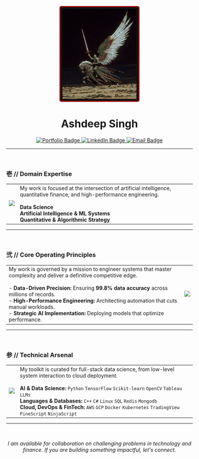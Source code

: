 <div align="center">

<img src="img.jpg" alt="Ashdeep Singh Profile" width="200" style="border-radius: 5px; border: 3px solid #9a0000; padding: 5px; background-color: #121212;"/>

# Ashdeep Singh

<a href="https://s1i2n3g4h5.github.io/SST_WEBDEV101_portfolio/" target="_blank">
    <img src="https://img.shields.io/badge/Portfolio-9a0000?style=for-the-badge&logo=About.me&logoColor=white" alt="Portfolio Badge"/>
</a>
<a href="https://linkedin.com/in/ashdeep-singh-6762391b1" target="_blank">
    <img src="https://img.shields.io/badge/LinkedIn-0A66C2?style=for-the-badge&logo=linkedin&logoColor=white" alt="LinkedIn Badge"/>
</a>
<a href="mailto:singh.ashdeep.2006@gmail.com">
    <img src="https://img.shields.io/badge/Email-D14836?style=for-the-badge&logo=gmail&logoColor=white" alt="Email Badge"/>
</a>

</div>

---

<br>

### **壱 // Domain Expertise**

| | |
| :--- | :--- |
| <a href="#"><img src="https://user-images.githubusercontent.com/74038190/227779362-cacda485-cab4-4e28-8a27-a4d2a918a7ac.gif" width="250"></a> | My work is focused at the intersection of artificial intelligence, quantitative finance, and high-performance engineering. <br><br> **Data Science** <br> **Artificial Intelligence & ML Systems** <br> **Quantitative & Algorithmic Strategy** |

---

<br>

### **弐 // Core Operating Principles**

| | |
| :--- | :--- |
| My work is governed by a mission to engineer systems that master complexity and deliver a definitive competitive edge. <br><br> - **Data-Driven Precision:** Ensuring **99.8% data accuracy** across millions of records. <br> - **High-Performance Engineering:** Architecting automation that cuts manual workloads. <br> - **Strategic AI Implementation:** Deploying models that optimize performance. | <a href="#"><img src="https://media0.giphy.com/media/v1.Y2lkPTc5MGI3NjExbnVvdGd1bzRlbGM3ZnB2dzB5bmdyczZwZGtlOTA4dXpmOXQ3c3hkeCZlcD12MV9pbnRlcm5hbF9naWZfYnlfaWQmY3Q9cw/t1j3KW8BXTzccCLdNb/giphy.gif" width="250"></a> |

---

<br>


### **参 // Technical Arsenal**

| | |
| :--- | :--- |
| <a href="#"><img src="https://media4.giphy.com/media/v1.Y2lkPTc5MGI3NjExemgwcDJybXgxYjY5bjJwcDNreXkzNG0wdzE0Z3lvNXo1Y2p2MWRvbiZlcD12MV9pbnRlcm5hbF9naWZfYnlfaWQmY3Q9cw/zhrlcZJsvQWDm/giphy.gif" width="250"></a> | My toolkit is curated for full-stack data science, from low-level system interaction to cloud deployment. <br><br> **AI & Data Science:** `Python` `TensorFlow` `Scikit-learn` `OpenCV` `Tableau` `LLMs` <br> **Languages & Databases:** `C++` `C#` `Linux` `SQL` `Redis` `Mongodb`<br> **Cloud, DevOps & FinTech:** `AWS` `GCP` `Docker` `Kubernetes` `TradingView` `PineScript` `NinjaScript`|

---

<br>

<div align="center">

*I am available for collaboration on challenging problems in technology and finance. If you are building something impactful, let's connect.*

</div>
